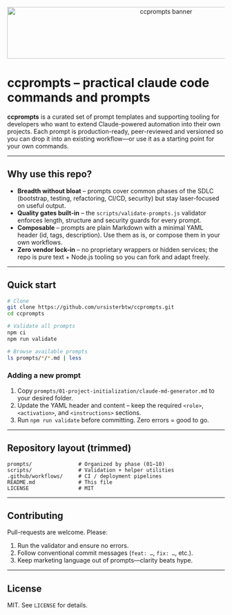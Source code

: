 <p align="center">
  <img src="docs/banner.svg" width="720" height="120" alt="ccprompts banner" />
</p>

# ccprompts – practical claude code commands and prompts

**ccprompts** is a curated set of prompt templates and supporting tooling for developers who want to extend Claude-powered automation into their own projects.  Each prompt is production-ready, peer-reviewed and versioned so you can drop it into an existing workflow—or use it as a starting point for your own commands.

---

## Why use this repo?

* **Breadth without bloat** – prompts cover common phases of the SDLC (bootstrap, testing, refactoring, CI/CD, security) but stay laser-focused on useful output.
* **Quality gates built-in** – the `scripts/validate-prompts.js` validator enforces length, structure and security guards for every prompt.
* **Composable** – prompts are plain Markdown with a minimal YAML header (id, tags, description).  Use them as is, or compose them in your own workflows.
* **Zero vendor lock-in** – no proprietary wrappers or hidden services; the repo is pure text + Node.js tooling so you can fork and adapt freely.

---

## Quick start

```bash
# Clone
git clone https://github.com/ursisterbtw/ccprompts.git
cd ccprompts

# Validate all prompts
npm ci
npm run validate

# Browse available prompts
ls prompts/*/*.md | less
```

### Adding a new prompt

1. Copy `prompts/01-project-initialization/claude-md-generator.md` to your desired folder.
2. Update the YAML header and content – keep the required `<role>`, `<activation>`, and `<instructions>` sections.
3. Run `npm run validate` before committing.  Zero errors = good to go.

---

## Repository layout (trimmed)

```
prompts/               # Organized by phase (01–10)
scripts/               # Validation + helper utilities
.github/workflows/     # CI / deployment pipelines
README.md              # This file
LICENSE                # MIT
```

---

## Contributing

Pull-requests are welcome.  Please:

1. Run the validator and ensure no errors.
2. Follow conventional commit messages (`feat: …`, `fix: …`, etc.).
3. Keep marketing language out of prompts—clarity beats hype.

---

## License

MIT.  See `LICENSE` for details.
